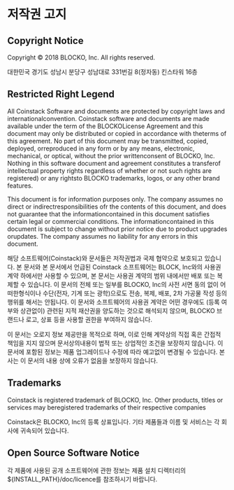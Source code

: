 # 저작권 고지

## Copyright Notice

Copyright © 2018 BLOCKO, Inc. All rights reserved.

대한민국 경기도 성남시 분당구 성남대로 331번길 8\(정자동\) 킨스타워 16층

## Restricted Right Legend

All Coinstack Software and documents are protected by copyright laws and internationalconvention. Coinstack software and documents are made available under the term of the BLOCKOLicense Agreement and this document may only be distributed or copied in accordance with theterms of this agreement. No part of this document may be transmitted, copied, deployed, orreproduced in any form or by any means, electronic, mechanical, or optical, without the prior writtenconsent of BLOCKO, Inc. Nothing in this software document and agreement constitutes a transferof intellectual property rights regardless of whether or not such rights are registered\) or any rightsto BLOCKO trademarks, logos, or any other brand features.

This document is for information purposes only. The company assumes no direct or indirectresponsibilities ofr the contents of this document, and does not guarantee that the informationcontained in this document satisfies certain legal or commercial conditions. The informationcontained in this document is subject to change without prior notice due to product upgrades orupdates. The company assumes no liability for any errors in this document.

해당 소프트웨어\(Coinstack\)와 문서들은 저작권법과 국제 협약으로 보호되고 있습니다. 본 문서와 본 문서에서 언급된 Coinstack 소프트웨어는 BLOCK, Inc와의 사용권 계약 하에서만 사용할 수 있으며, 본 문서는 사용권 계약의 범위 내에서만 배포 또는 복제할 수 있습니다. 이 문서의 전체 또는 일부를 BLOCKO, Inc의 사전 서면 동의 없이 어떠한형식이나 수단\(전자, 기계 또는 광학\)으로도 전송, 복제, 배포, 2차 가공물 작성 등의 행위를 해서는 안됩니다. 이 문서와 소프트웨어의 사용권 계약은 어떤 경우에도 \(등록 여부와 상관없이\) 관련된 지적 재산권을 양도하는 것으로 해석되지 않으며, BLOCKO 브랜드나 로고, 상표 등을 사용할 권한을 부여하지 않습니다.

이 문서는 오로지 정보 제공만을 목적으로 하며, 이로 인해 계약상의 직접 혹은 간접적 책임을 지지 않으며 문서상의내용이 법적 또는 상업적인 조건을 보장하지 않습니다. 이 문서에 포함된 정보는 제품 업그레이드나 수정에 따라 예고없이 변경될 수 있습니다. 본 사는 이 문서의 내용 상에 오류가 없음을 보장하지 않습니다.

## Trademarks

Coinstack is registered trademark of BLOCKO, Inc. Other products, titles or services may beregistered trademarks of their respective companies

Coinstack은 BLOCKO, Inc의 등록 상표입니다. 기타 제품들과 이름 및 서비스는 각 회사에 귀속되어 있습니다.

## Open Source Software Notice

각 제품에 사용된 공개 소프트웨어에 관한 정보는 제품 설치 디렉터리의 ${INSTALL\_PATH}/doc/licence를 참조하시기 바랍니다.

